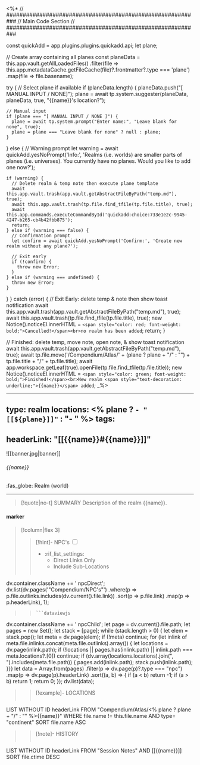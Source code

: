 <%*
// ###########################################################
//                        Main Code Section
// ###########################################################

const quickAdd = app.plugins.plugins.quickadd.api;
let plane;

// Create array containing all planes
const planeData = this.app.vault.getAllLoadedFiles()
  .filter(file => this.app.metadataCache.getFileCache(file)?.frontmatter?.type === 'plane')
  .map(file => file.basename);

try {
  // Select plane if available
  if (planeData.length) {
    planeData.push("[ MANUAL INPUT / NONE]");
    plane = await tp.system.suggester(planeData, planeData, true, "{{name}}'s location?");

    // Manual input
    if (plane === "[ MANUAL INPUT / NONE ]") {
      plane = await tp.system.prompt("Enter name:", "Leave blank for none", true);
      plane = plane === "Leave blank for none" ? null : plane;
    }
  } else {
    // Warning prompt
    let warning = await quickAdd.yesNoPrompt('Info:', 'Realms (i.e. worlds) are smaller parts of planes (i.e. universes). You currently have no planes. Would you like to add one now?');

    if (warning) {
      // Delete realm & temp note then execute plane template
      await this.app.vault.trash(app.vault.getAbstractFileByPath("temp.md"), true);
      await this.app.vault.trash(tp.file.find_tfile(tp.file.title), true);
      await this.app.commands.executeCommandById('quickadd:choice:733e1e2c-9945-4247-b265-cb4b42fbb875');
      return;
    } else if (warning === false) {
      // Confirmation prompt
      let confirm = await quickAdd.yesNoPrompt('Confirm:', 'Create new realm without any plane?');

      // Exit early        
      if (!confirm) {
        throw new Error;
      }
    } else if (warning === undefined) {
      throw new Error;
    }
  }
} catch (error) {
  // Exit Early: delete temp & note then show toast notification
  await this.app.vault.trash(app.vault.getAbstractFileByPath("temp.md"), true);
  await this.app.vault.trash(tp.file.find_tfile(tp.file.title), true);
  new Notice().noticeEl.innerHTML = `<span style="color: red; font-weight: bold;">Cancelled!</span><br>no realm has been added`;
  return;
}

// Finished: delete temp, move note, open note, & show toast notification
await this.app.vault.trash(app.vault.getAbstractFileByPath("temp.md"), true);
await tp.file.move('/Compendium/Atlas/' + (plane ? plane + "/" : "") + tp.file.title + "/" + tp.file.title);
await app.workspace.getLeaf(true).openFile(tp.file.find_tfile(tp.file.title));
new Notice().noticeEl.innerHTML = `<span style="color: green; font-weight: bold;">Finished!</span><br>New realm <span style="text-decoration: underline;">{{name}}</span> added`;
_%>

---
type: realm
locations:
<% plane ? `- "[[${plane}]]"` : "- " %>
tags:
- 
headerLink: "[[{{name}}#{{name}}]]"
---

![[banner.jpg|banner]]
###### {{name}}
<span class="sub2">:fas_globe:  Realm (world)</span>
___

> [!quote|no-t] SUMMARY
>Description of the realm {{name}}.

#### marker
> [!column|flex 3]
> > [!hint]-  NPC's
> > <input type="checkbox" id="npc"/><ul class="sortMenu"><li class="sortIcon">:rif_list_settings:<ul class="dropdown npcedit"><li><label for="npc" class="directLabel active">Direct Links Only</label></li><li><label for="npc" class="childLabel">Include Sub-Locations</label></li></ul></li></ul>
> >```dataviewjs
dv.container.className += ' npcDirect';
dv.list(dv.pages('"Compendium/NPC\'s"')
 .where(p => p.file.outlinks.includes(dv.current().file.link))
.sort(p => p.file.link)
.map(p => p.headerLink), 1);
>>```
>>```dataviewjs
dv.container.className += ' npcChild';
let page = dv.current().file.path;
let pages = new Set();
let stack = [page];
while (stack.length > 0) {
let elem = stack.pop();
let meta = dv.page(elem);
if (!meta) continue;
for (let inlink of meta.file.inlinks.concat(meta.file.outlinks).array()) {
let locations = dv.page(inlink.path);
if (!locations || pages.has(inlink.path) || inlink.path === meta.locations?.[0]) continue;
 if (dv.array(locations.locations).join(", ").includes(meta.file.path)) {
 pages.add(inlink.path);
 stack.push(inlink.path);
}}}
let data = Array.from(pages)
.filter(p => dv.page(p)?.type === "npc")
.map(p => dv.page(p).headerLink)
.sort((a, b) => {
if (a < b) return -1;
if (a > b) return 1;
return 0;
});
dv.list(data);
> 
>> [!example]- LOCATIONS
>>```dataview
LIST WITHOUT ID headerLink
FROM "Compendium/Atlas/<% plane ? plane + "/" : "" %>{{name}}"
WHERE file.name != this.file.name AND type= "continent"
SORT file.name ASC
>
>> [!note]- HISTORY
>>```dataview
LIST WITHOUT ID headerLink
FROM "Session Notes" AND [[{{name}}]]
SORT file.ctime DESC